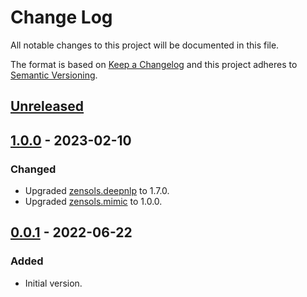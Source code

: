 # Change Log
All notable changes to this project will be documented in this file.

The format is based on [Keep a Changelog](http://keepachangelog.com/)
and this project adheres to [Semantic Versioning](http://semver.org/).


## [Unreleased]


## [1.0.0] - 2023-02-10
### Changed
- Upgraded [zensols.deepnlp] to 1.7.0.
- Upgraded [zensols.mimic] to 1.0.0.


## [0.0.1] - 2022-06-22
### Added
- Initial version.


<!-- links -->
[Unreleased]: https://github.com/plandes/mimicsid/compare/v1.0.0...HEAD
[1.0.0]: https://github.com/plandes/mimicsid/compare/v0.0.1...v1.0.0
[0.0.1]: https://github.com/plandes/mimicsid/compare/v0.0.0...v0.0.1

[zensols.deepnlp]: https://github.com/plandes/deepnlp
[zensols.mimic]: https://github.com/plandes/mimic
